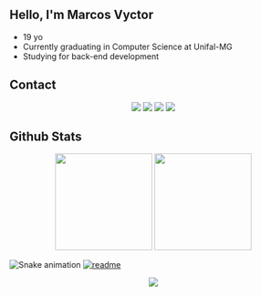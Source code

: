 
## Hello, I'm Marcos Vyctor
<ul>
    <li> 19 yo
    <li> Currently graduating in Computer Science at Unifal-MG
    <li> Studying for back-end development
</ul>

## Contact
<div align="center">
    <a href="https://www.linkedin.com/in/marcosvgalupo/" target="_blank"><img src="https://img.shields.io/badge/LinkedIn-0077B5?style=for-the-badge&logo=linkedin&logoColor=white" target="_blank"></a>
     <a href="mailto:mv.galupo@hotmail.com" target="_blank"><img src="https://img.shields.io/badge/Gmail-D14836?style=for-the-badge&logo=gmail&logoColor=white" target="_blank"></a>
    <a href="https://www.instagram.com/galupo01/" target="_blank"><img src="https://img.shields.io/badge/Instagram-E4405F?style=for-the-badge&logo=instagram&logoColor=white" target="_blank"></a>
    <a href="https://leetcode.com/marcosvgalupo/" target="_blank"><img src="https://img.shields.io/badge/-LeetCode-FFA116?style=for-the-badge&logo=LeetCode&logoColor=black" target="_blank"></a>
</div>

## Github Stats
<div align="center">
    <img height="170cm" src="https://github-readme-stats.vercel.app/api?username=marcosvgalupo&show_icons=true&theme=github_dark"/>
    <img height="170cm" src="https://github-readme-stats.vercel.app/api/top-langs/?username=marcosvgalupo&layout=compact&langs_count=16&theme=github_dark"/>
</div>  

![Snake animation](https://github.com/marcosvgalupo/marcosvgalupo/blob/output/github-contribution-grid-snake.gif)
[![readme](https://github-readme-stats.vercel.app/api/pin?username=marcosvgalupo&repo=marcosvgalupo&theme=react)](https://github.com/marcosvgalupo/marcosvgalupo)

<div align="center">
    <img src="https://github.com/marcosvgalupo/marcosvgalupo/blob/output/github-contribution-grid-snake.svg">
</div>
